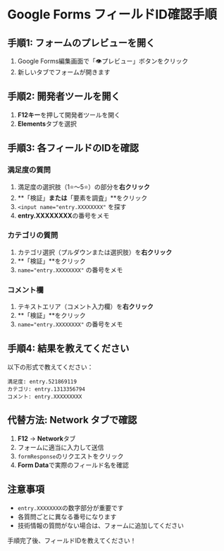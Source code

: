 # Google Forms フィールドID確認手順

## 手順1: フォームのプレビューを開く

1. Google Forms編集画面で「👁️プレビュー」ボタンをクリック
2. 新しいタブでフォームが開きます

## 手順2: 開発者ツールを開く

1. **F12キー**を押して開発者ツールを開く
2. **Elements**タブを選択

## 手順3: 各フィールドのIDを確認

### 満足度の質問
1. 満足度の選択肢（1⭐〜5⭐）の部分を**右クリック**
2. **「検証」**または**「要素を調査」**をクリック
3. `<input name="entry.XXXXXXXX"` を探す
4. **entry.XXXXXXXX**の番号をメモ

### カテゴリの質問
1. カテゴリ選択（プルダウンまたは選択肢）を**右クリック**
2. **「検証」**をクリック
3. `name="entry.XXXXXXXX"` の番号をメモ

### コメント欄
1. テキストエリア（コメント入力欄）を**右クリック**
2. **「検証」**をクリック  
3. `name="entry.XXXXXXXX"` の番号をメモ

## 手順4: 結果を教えてください

以下の形式で教えてください：

```
満足度: entry.521869119
カテゴリ: entry.1313356794
コメント: entry.XXXXXXXXX
```

## 代替方法: Network タブで確認

1. **F12** → **Network**タブ
2. フォームに適当に入力して送信
3. `formResponse`のリクエストをクリック
4. **Form Data**で実際のフィールド名を確認

## 注意事項

- `entry.XXXXXXXX`の数字部分が重要です
- 各質問ごとに異なる番号になります
- 技術情報の質問がない場合は、フォームに追加してください

手順完了後、フィールドIDを教えてください！